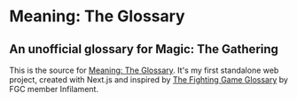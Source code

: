 # Meaning: The Glossary
## An unofficial glossary for Magic: The Gathering

This is the source for [Meaning: The Glossary](https://meaning-the-glossary.vercel.app/). It's my first standalone web project, created with Next.js and inspired by [The Fighting Game Glossary](https://glossary.infil.net/) by FGC member Infilament.
